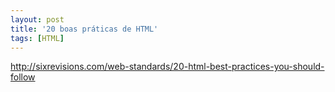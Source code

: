 ```yaml
---
layout: post
title: '20 boas práticas de HTML'
tags: [HTML]
---
```


<http://sixrevisions.com/web-standards/20-html-best-practices-you-should-follow>
